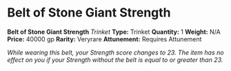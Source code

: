 # Belt of Stone Giant Strength

**Belt of Stone Giant Strength**
_Trinket_
**Type:** Trinket
**Quantity:** 1
**Weight:** N/A
**Price:** 40000 gp
**Rarity:** Veryrare
**Attunement:** Requires Attunement

*While wearing this belt, your Strength score changes to 23. The item has no effect on you if your Strength without the belt is equal to or greater than 23.*